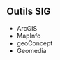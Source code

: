 ##  Outils SIG
- ArcGIS<!-- .element class="fragment" -->
- MapInfo <!-- .element class="fragment" -->
- geoConcept <!-- .element class="fragment" -->
- Geomedia <!-- .element class="fragment" -->
